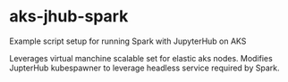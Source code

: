 # aks-jhub-spark
Example script setup for running Spark with JupyterHub on AKS

Leverages virtual manchine scalable set for elastic aks nodes.  Modifies JupterHub kubespawner to leverage headless service required by Spark.

